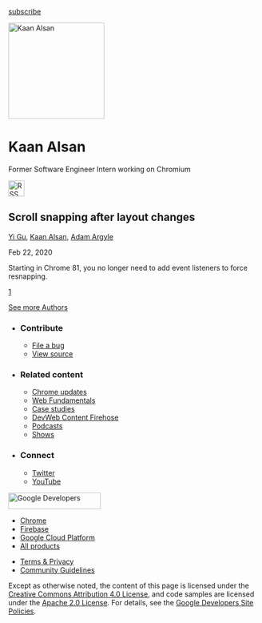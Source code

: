 





<a href="/newsletter/" class="gc-analytics-event w-actions__fab w-actions__fab--subscribe"><span>subscribe</span></a>

<img src="https://web-dev.imgix.net/image/admin/4PTUuazRuGaWSV1LbAOz.jpg?auto=format" alt="Kaan Alsan" class="w-author-page__image" sizes="(min-width: 481px) 192px, 128px" srcset="https://web-dev.imgix.net/image/admin/4PTUuazRuGaWSV1LbAOz.jpg?auto=format&amp;w=128 128w, https://web-dev.imgix.net/image/admin/4PTUuazRuGaWSV1LbAOz.jpg?auto=format&amp;w=146 146w, https://web-dev.imgix.net/image/admin/4PTUuazRuGaWSV1LbAOz.jpg?auto=format&amp;w=166 166w, https://web-dev.imgix.net/image/admin/4PTUuazRuGaWSV1LbAOz.jpg?auto=format&amp;w=190 190w, https://web-dev.imgix.net/image/admin/4PTUuazRuGaWSV1LbAOz.jpg?auto=format&amp;w=216 216w, https://web-dev.imgix.net/image/admin/4PTUuazRuGaWSV1LbAOz.jpg?auto=format&amp;w=246 246w, https://web-dev.imgix.net/image/admin/4PTUuazRuGaWSV1LbAOz.jpg?auto=format&amp;w=281 281w, https://web-dev.imgix.net/image/admin/4PTUuazRuGaWSV1LbAOz.jpg?auto=format&amp;w=320 320w, https://web-dev.imgix.net/image/admin/4PTUuazRuGaWSV1LbAOz.jpg?auto=format&amp;w=365 365w, https://web-dev.imgix.net/image/admin/4PTUuazRuGaWSV1LbAOz.jpg?auto=format&amp;w=384 384w" width="192" height="192" />

# Kaan Alsan

Former Software Engineer Intern working on Chromium

<a href="/authors/alsan/feed.xml" class="w-author-page__link"><img src="/images/icons/rss.svg" alt="RSS Feed" class="w-author-page__icon" width="32" height="32" /></a>

<a href="/snap-after-layout/" class="w-card-base__link"></a>

## Scroll snapping after layout changes

<span class="w-author__name"><a href="/authors/yigu/" class="w-author__name-link">Yi Gu</a>, <a href="/authors/alsan/" class="w-author__name-link">Kaan Alsan</a>, <a href="/authors/adamargyle/" class="w-author__name-link">Adam Argyle</a></span>

Feb 22, 2020

<a href="/snap-after-layout/" class="w-card-base__link"></a>

Starting in Chrome 81, you no longer need to add event listeners to force resnapping.

<a href="/authors/alsan/" class="w-pagination__link w-pagination__link--active">1</a>

<a href="/authors" class="w-button">See more Authors</a>

- ### Contribute

  - <a href="https://github.com/GoogleChrome/web.dev/issues/new?assignees=&amp;labels=bug&amp;template=bug_report.md&amp;title=" class="w-footer__linkbox-link">File a bug</a>
  - <a href="https://github.com/googlechrome/web.dev" class="w-footer__linkbox-link">View source</a>

- ### Related content

  - <a href="https://blog.chromium.org/" class="w-footer__linkbox-link">Chrome updates</a>
  - <a href="https://developers.google.com/web/" class="w-footer__linkbox-link">Web Fundamentals</a>
  - <a href="https://developers.google.com/web/showcase/" class="w-footer__linkbox-link">Case studies</a>
  - <a href="https://devwebfeed.appspot.com/" class="w-footer__linkbox-link">DevWeb Content Firehose</a>
  - <a href="/podcasts/" class="w-footer__linkbox-link">Podcasts</a>
  - <a href="/shows/" class="w-footer__linkbox-link">Shows</a>

- ### Connect

  - <a href="https://www.twitter.com/ChromiumDev" class="w-footer__linkbox-link">Twitter</a>
  - <a href="https://www.youtube.com/user/ChromeDevelopers" class="w-footer__linkbox-link">YouTube</a>

<a href="https://developers.google.com/" class="w-footer__utility-logo-link"><img src="/images/lockup-color.png" alt="Google Developers" class="w-footer__utility-logo" width="185" height="33" /></a>

- <a href="https://developer.chrome.com/" class="w-footer__utility-link">Chrome</a>
- <a href="https://firebase.google.com/" class="w-footer__utility-link">Firebase</a>
- <a href="https://cloud.google.com/" class="w-footer__utility-link">Google Cloud Platform</a>
- <a href="https://developers.google.com/products" class="w-footer__utility-link">All products</a>

<!-- -->

- <a href="https://policies.google.com/" class="w-footer__utility-link">Terms &amp; Privacy</a>
- <a href="/community-guidelines/" class="w-footer__utility-link">Community Guidelines</a>

Except as otherwise noted, the content of this page is licensed under the [Creative Commons Attribution 4.0 License](https://creativecommons.org/licenses/by/4.0/), and code samples are licensed under the [Apache 2.0 License](https://www.apache.org/licenses/LICENSE-2.0). For details, see the [Google Developers Site Policies](https://developers.google.com/terms/site-policies).
